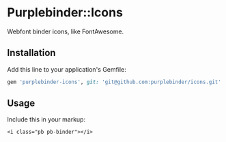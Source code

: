 # Purplebinder::Icons

Webfont binder icons, like FontAwesome.

## Installation

Add this line to your application's Gemfile:

```ruby
gem 'purplebinder-icons', git: 'git@github.com:purplebinder/icons.git'
```

## Usage

Include this in your markup:

    <i class="pb pb-binder"></i>
